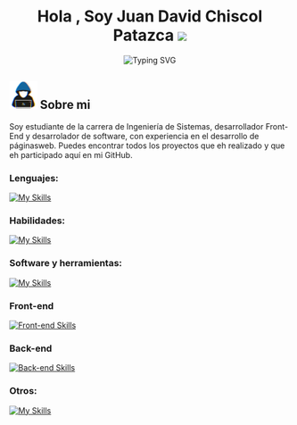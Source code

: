 <h1 align="center"><b>Hola , Soy Juan David Chiscol Patazca </b><img src="https://media.giphy.com/media/hvRJCLFzcasrR4ia7z/giphy.gif" width="35"></h1>
<p align="center">
  <img src="https://readme-typing-svg.herokuapp.com?font=Time+New+Roman&color=cyan&size=30&center=true&vCenter=true&width=900&height=100&lines=Soy+Estudiante+de+la+carrera+de+Ingeniería+de+Sistemas;Desarrollador+Front-End+%E2%9D%A4;Me+gusta+desarrollar+p%C3%A1ginas+web." alt="Typing SVG">
</p>

## <picture><img src = "https://github.com/0xAbdulKhalid/0xAbdulKhalid/raw/main/assets/mdImages/about_me.gif" width = 50px></picture> **Sobre mi**

Soy estudiante de la carrera de Ingeniería de Sistemas, desarrollador Front-End y desarrolador de software, con experiencia en el desarrollo de páginasweb. Puedes encontrar todos los proyectos que eh realizado y que eh participado aquí en mi GitHub.

### Lenguajes:
[![My Skills](https://skillicons.dev/icons?i=py,java,js,css&perline=4)](https://skillicons.dev)
### Habilidades:
[![My Skills](https://skillicons.dev/icons?i=git,github&perline=9)](https://skillicons.dev)
### Software y herramientas:
[![My Skills](https://skillicons.dev/icons?i=vscode,figma,visualstudio&perline=5)](https://skillicons.dev)

### Front-end
[![Front-end Skills](https://skillicons.dev/icons?i=html,tailwind,bootstrap,react&perline=4)](https://skillicons.dev)
  
### Back-end
[![Back-end Skills](https://skillicons.dev/icons?i=flask,django,postgres,mysql&perline=6)](https://skillicons.dev)
### Otros:
[![My Skills](https://skillicons.dev/icons?i=photoshop,word,excel,powerpoint,outlook&perline=5)](https://skillicons.dev)

